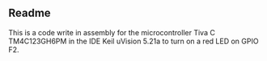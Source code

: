 ## Readme  
This is a code write in assembly for the microcontroller Tiva C TM4C123GH6PM in the IDE Keil uVision 5.21a to turn on a red LED on GPIO F2.
